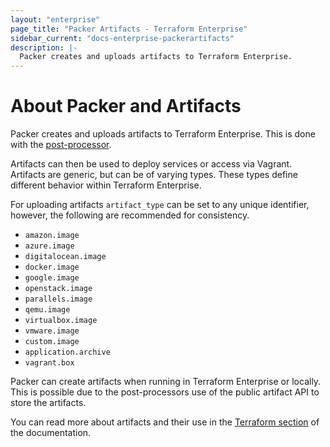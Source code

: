 ```yaml
---
layout: "enterprise"
page_title: "Packer Artifacts - Terraform Enterprise"
sidebar_current: "docs-enterprise-packerartifacts"
description: |-
  Packer creates and uploads artifacts to Terraform Enterprise.
---
```


# About Packer and Artifacts

Packer creates and uploads artifacts to Terraform Enterprise. This is done
with the [post-processor](https://packer.io/docs/post-processors/atlas.html).

Artifacts can then be used to deploy services or access via Vagrant. Artifacts
are generic, but can be of varying types. These types define different behavior
within Terraform Enterprise.

For uploading artifacts `artifact_type` can be set to any unique identifier,
however, the following are recommended for consistency.

- `amazon.image`
- `azure.image`
- `digitalocean.image`
- `docker.image`
- `google.image`
- `openstack.image`
- `parallels.image`
- `qemu.image`
- `virtualbox.image`
- `vmware.image`
- `custom.image`
- `application.archive`
- `vagrant.box`

Packer can create artifacts when running in Terraform Enterprise or locally.
This is possible due to the post-processors use of the public artifact API to
store the artifacts.

You can read more about artifacts and their use in the
[Terraform section](/docs/enterprise-legacy/) of the documentation.
